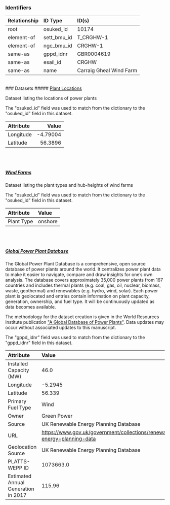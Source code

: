 ### Identifiers

| Relationship   | ID Type     | ID(s)                   |
|:---------------|:------------|:------------------------|
| root           | osuked_id   | 10174                   |
| element-of     | sett_bmu_id | T_CRGHW-1               |
| element-of     | ngc_bmu_id  | CRGHW-1                 |
| same-as        | gppd_idnr   | GBR0004619              |
| same-as        | esail_id    | CRGHW                   |
| same-as        | name        | Carraig Gheal Wind Farm |

<br>
### Datasets
##### <a href="https://raw.githubusercontent.com/OSUKED/Dictionary-Datasets/main/datasets/plant-locations/datapackage.json">Plant Locations</a>

Dataset listing the locations of power plants

The "osuked_id" field was used to match from the dictionary to the "osuked_id" field in this dataset.

| Attribute   |    Value |
|:------------|---------:|
| Longitude   | -4.79004 |
| Latitude    | 56.3896  |

<br><br>
##### <a href="https://raw.githubusercontent.com/OSUKED/Dictionary-Datasets/main/datasets/wind-farms/datapackage.json">Wind Farms</a>

Dataset listing the plant types and hub-heights of wind farms

The "osuked_id" field was used to match from the dictionary to the "osuked_id" field in this dataset.

| Attribute   | Value   |
|:------------|:--------|
| Plant Type  | onshore |

<br><br>
##### <a href="https://raw.githubusercontent.com/OSUKED/Dictionary-Datasets/main/datasets/global-power-plant-database/datapackage.json">Global Power Plant Database</a>

The Global Power Plant Database is a comprehensive, open source database of power plants around the world. It centralizes power plant data to make it easier to navigate, compare and draw insights for one’s own analysis. The database covers approximately 35,000 power plants from 167 countries and includes thermal plants (e.g. coal, gas, oil, nuclear, biomass, waste, geothermal) and renewables (e.g. hydro, wind, solar). Each power plant is geolocated and entries contain information on plant capacity, generation, ownership, and fuel type. It will be continuously updated as data becomes available. 

The methodology for the dataset creation is given in the World Resources Institute publication ["A Global Database of Power Plants"](https://www.wri.org/research/global-database-power-plants). Data updates may occur without associated updates to this manuscript.

The "gppd_idnr" field was used to match from the dictionary to the "gppd_idnr" field in this dataset.

| Attribute                           | Value                                                                    |
|:------------------------------------|:-------------------------------------------------------------------------|
| Installed Capacity (MW)             | 46.0                                                                     |
| Longitude                           | -5.2945                                                                  |
| Latitude                            | 56.339                                                                   |
| Primary Fuel Type                   | Wind                                                                     |
| Owner                               | Green Power                                                              |
| Source                              | UK Renewable Energy Planning Database                                    |
| URL                                 | https://www.gov.uk/government/collections/renewable-energy-planning-data |
| Geolocation Source                  | UK Renewable Energy Planning Database                                    |
| PLATTS-WEPP ID                      | 1073663.0                                                                |
| Estimated Annual Generation in 2017 | 115.96                                                                   |
